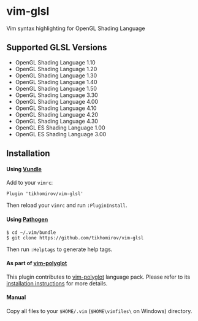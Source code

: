 # vim-glsl

Vim syntax highlighting for OpenGL Shading Language

## Supported GLSL Versions

* OpenGL Shading Language 1.10
* OpenGL Shading Language 1.20
* OpenGL Shading Language 1.30
* OpenGL Shading Language 1.40
* OpenGL Shading Language 1.50
* OpenGL Shading Language 3.30
* OpenGL Shading Language 4.00
* OpenGL Shading Language 4.10
* OpenGL Shading Language 4.20
* OpenGL Shading Language 4.30
* OpenGL ES Shading Language 1.00
* OpenGL ES Shading Language 3.00

## Installation

#### Using [Vundle](https://github.com/gmarik/vundle)

Add to your `vimrc`:

```
Plugin 'tikhomirov/vim-glsl'
```

Then reload your `vimrc` and run `:PluginInstall`.

#### Using [Pathogen](https://github.com/tpope/vim-pathogen)

```
$ cd ~/.vim/bundle
$ git clone https://github.com/tikhomirov/vim-glsl
```

Then run `:Helptags` to generate help tags.

#### As part of [vim-polyglot](https://github.com/sheerun/vim-polyglot)

This plugin contributes to [vim-polyglot](https://github.com/sheerun/vim-polyglot) language pack. Please refer to its [installation instructions](https://github.com/sheerun/vim-polyglot#installation) for more details.

#### Manual

Copy all files to your `$HOME/.vim` (`$HOME\vimfiles\` on Windows) directory.
